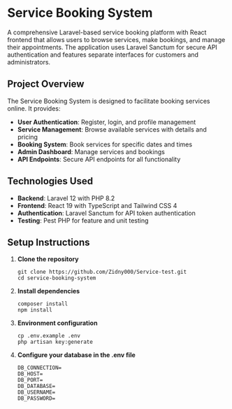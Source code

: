 # Service Booking System

A comprehensive Laravel-based service booking platform with React frontend that allows users to browse services, make bookings, and manage their appointments. The application uses Laravel Sanctum for secure API authentication and features separate interfaces for customers and administrators.

## Project Overview

The Service Booking System is designed to facilitate booking services online. It provides:

- **User Authentication**: Register, login, and profile management
- **Service Management**: Browse available services with details and pricing
- **Booking System**: Book services for specific dates and times
- **Admin Dashboard**: Manage services and bookings
- **API Endpoints**: Secure API endpoints for all functionality

## Technologies Used

- **Backend**: Laravel 12 with PHP 8.2
- **Frontend**: React 19 with TypeScript and Tailwind CSS 4
- **Authentication**: Laravel Sanctum for API token authentication
- **Testing**: Pest PHP for feature and unit testing

## Setup Instructions

1. **Clone the repository**
   ```
   git clone https://github.com/Zidny000/Service-test.git
   cd service-booking-system
   ```

2. **Install dependencies**
   ```
   composer install
   npm install
   ```

3. **Environment configuration**
   ```
   cp .env.example .env
   php artisan key:generate
   ```

4. **Configure your database in the .env file**
   ```
   DB_CONNECTION=
   DB_HOST=
   DB_PORT=
   DB_DATABASE=
   DB_USERNAME=
   DB_PASSWORD=
  